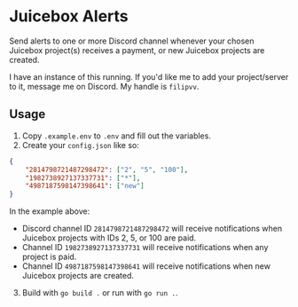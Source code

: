 # Juicebox Alerts

Send alerts to one or more Discord channel whenever your chosen Juicebox project(s) receives a payment, or new Juicebox projects are created.

I have an instance of this running. If you'd like me to add your project/server to it, message me on Discord. My handle is `filipvv`.

## Usage

1. Copy `.example.env` to `.env` and fill out the variables.
2. Create your `config.json` like so:

```json
{
    "2814798721487298472": ["2", "5", "100"],
    "1982738927137337731": ["*"],
    "4987187598147398641": ["new"]
}
```

In the example above:
- Discord channel ID `2814798721487298472` will receive notifications when Juicebox projects with IDs 2, 5, or 100 are paid.
- Channel ID `1982738927137337731` will receive notifications when any project is paid.
- Channel ID `4987187598147398641` will receive notifications when new Juicebox projects are created.

3. Build with `go build .` or run with `go run .`.